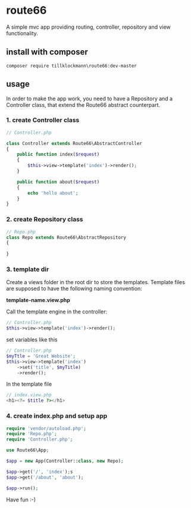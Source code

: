 # route66
A simple mvc app providing routing, controller, repository and view functionality.
## install with composer
```  
composer require tillklockmann\route66:dev-master
``` 

## usage
In order to make the app work, you need to have a Repository and a Controller class, that extend the Route66 abstract counterpart. 
### 1. create Controller class
```php
// Controller.php

class Controller extends Route66\AbstractController
{
    public function index($request)
    {
        $this->view->template('index')->render();
    }

    public function about($request)
    {
        echo 'hello about';
    }
}

```
### 2. create Repository class
```php
// Repo.php
class Repo extends Route66\AbstractRepository
{
    
}
```
### 3. template dir
Create a views folder in the root dir to store the templates. 
Template files are supposed to have the following naming convention:

**template-name.view.php**

Call the template engine in the controller:
```php
// Controller.php
$this->view->template('index')->render();
```
set variables like this
```php
// Controller.php
$myTtle = 'Great Website';
$this->view->template('index')
    ->set('title', $myTitle)
    ->render();
```
In the template file
```php
// index.view.php
<h1><?= $title ?></h1>
```
### 4. create index.php and setup app
```php
require 'vendor/autoload.php';
require 'Repo.php';
require 'Controller.php';

use Route66\App;

$app = new App(Controller::class, new Repo);

$app->get('/', 'index');s
$app->get('/about', 'about');

$app->run();
```

Have fun :-)
